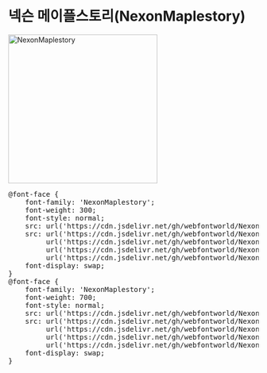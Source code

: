 
# 넥슨 메이플스토리(NexonMaplestory)

<a href="https://wess.tistory.com" target="_blank">
    <img src="https://webfontworld.github.io/NexonMaplestory/NexonMaplestory.jpg" alt="NexonMaplestory" style="width:300px">
</a>
<pre>
@font-face {
    font-family: 'NexonMaplestory';
    font-weight: 300;
    font-style: normal;
    src: url('https://cdn.jsdelivr.net/gh/webfontworld/NexonMaplestory/NexonMaplestoryLight.eot');
    src: url('https://cdn.jsdelivr.net/gh/webfontworld/NexonMaplestory/NexonMaplestoryLight.eot?#iefix') format('embedded-opentype'),
         url('https://cdn.jsdelivr.net/gh/webfontworld/NexonMaplestory/NexonMaplestoryLight.woff2') format('woff2'),
         url('https://cdn.jsdelivr.net/gh/webfontworld/NexonMaplestory/NexonMaplestoryLight.woff') format('woff'),
         url('https://cdn.jsdelivr.net/gh/webfontworld/NexonMaplestory/NexonMaplestoryLight.ttf') format("truetype");
    font-display: swap;
}
@font-face {
    font-family: 'NexonMaplestory';
    font-weight: 700;
    font-style: normal;
    src: url('https://cdn.jsdelivr.net/gh/webfontworld/NexonMaplestory/NexonMaplestoryBold.eot');
    src: url('https://cdn.jsdelivr.net/gh/webfontworld/NexonMaplestory/NexonMaplestoryBold.eot?#iefix') format('embedded-opentype'),
         url('https://cdn.jsdelivr.net/gh/webfontworld/NexonMaplestory/NexonMaplestoryBold.woff2') format('woff2'),
         url('https://cdn.jsdelivr.net/gh/webfontworld/NexonMaplestory/NexonMaplestoryBold.woff') format('woff'),
         url('https://cdn.jsdelivr.net/gh/webfontworld/NexonMaplestory/NexonMaplestoryBold.ttf') format("truetype");
    font-display: swap;
}
</pre>
